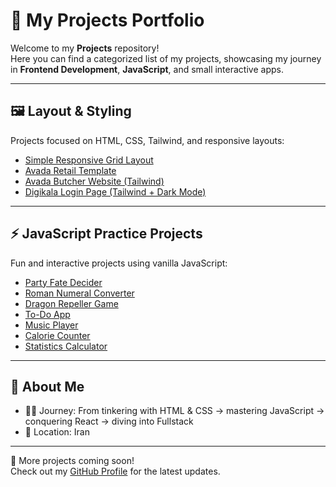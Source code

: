 # 🚀 My Projects Portfolio

Welcome to my **Projects** repository!  
Here you can find a categorized list of my projects, showcasing my journey in **Frontend Development**, **JavaScript**, and small interactive apps.

---

## 🖼️ Layout & Styling
Projects focused on HTML, CSS, Tailwind, and responsive layouts:

- [Simple Responsive Grid Layout](https://github.com/SadeghDehyadgari/simple-responsive-grid-layout)  
- [Avada Retail Template](https://github.com/SadeghDehyadgari/avada-retail)  
- [Avada Butcher Website (Tailwind)](https://github.com/SadeghDehyadgari/Avada-Butcher-Website-with-Tailwind)  
- [Digikala Login Page (Tailwind + Dark Mode)](https://github.com/SadeghDehyadgari/digikala-login-with-tailwind-darkmode)  

---

## ⚡ JavaScript Practice Projects
Fun and interactive projects using vanilla JavaScript:

- [Party Fate Decider](https://github.com/SadeghDehyadgari/Party-fate-decider-JS)  
- [Roman Numeral Converter](https://github.com/SadeghDehyadgari/roman-numeral-converter)  
- [Dragon Repeller Game](https://github.com/SadeghDehyadgari/dragon-repeller)  
- [To-Do App](https://github.com/SadeghDehyadgari/todo-app)  
- [Music Player](https://github.com/SadeghDehyadgari/Music-player)  
- [Calorie Counter](https://github.com/SadeghDehyadgari/calorie-counter)
- [Statistics Calculator](https://github.com/SadeghDehyadgari/statistics-calculator)

---

## 🌱 About Me
- 👨‍💻 Journey: From tinkering with HTML & CSS → mastering JavaScript → conquering React → diving into Fullstack 
- 📍 Location: Iran  

---

📌 More projects coming soon!  
Check out my [GitHub Profile](https://github.com/SadeghDehyadgari) for the latest updates.
